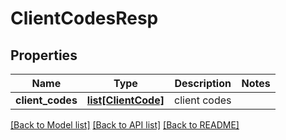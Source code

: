 # ClientCodesResp

## Properties
Name | Type | Description | Notes
------------ | ------------- | ------------- | -------------
**client_codes** | [**list[ClientCode]**](ClientCode.md) | client codes | 

[[Back to Model list]](../README.md#documentation-for-models) [[Back to API list]](../README.md#documentation-for-api-endpoints) [[Back to README]](../README.md)


